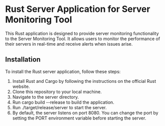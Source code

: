 # Rust Server Application for Server Monitoring Tool
This Rust application is designed to provide server monitoring functionality to the Server Monitoring Tool. It allows users to monitor the performance of their servers in real-time and receive alerts when issues arise.
## Installation
To install the Rust server application, follow these steps:

1. Install Rust and Cargo by following the instructions on the official Rust website.
2. Clone this repository to your local machine.
3. Navigate to the server directory.
4. Run cargo build --release to build the application.
5. Run ./target/release/server to start the server.
6. By default, the server listens on port 8080. You can change the port by setting the PORT environment variable before starting the server.
